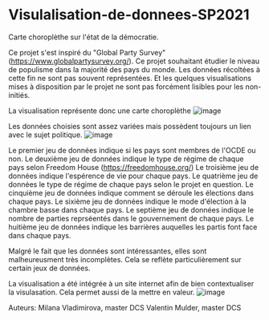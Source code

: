 # Visulalisation-de-donnees-SP2021

Carte choroplèthe sur l'état de la démocratie.

Ce projet s'est inspiré du "Global Party Survey" (https://www.globalpartysurvey.org/). Ce projet souhaitant étudier le niveau de populisme dans la majorité des pays du monde. Les données récoltées à cette fin ne sont pas souvent représentées. Et les quelques visualisations mises à disposition par le projet ne sont pas forcément lisibles pour les non-initiés.

La visualisation représente donc une carte choroplèthe
![image](https://user-images.githubusercontent.com/81250250/119517683-1f130f00-bd78-11eb-8f45-20bb7ffb13e8.png)


Les données choisies sont assez variées mais possèdent toujours un lien avec le sujet politique.
![image](https://user-images.githubusercontent.com/81250250/119518542-e3c51000-bd78-11eb-9413-91fa4b795386.png)


Le premier jeu de données indique si les pays sont membres de l'OCDE ou non.
Le deuxième jeu de données indique le type de régime de chaque pays selon Freedom House (https://freedomhouse.org/)
Le troisième jeu de données indique l'espérence de vie pour chaque pays.
Le quatrième jeu de données le type de régime de chaque pays selon le projet en question.
Le cinquième jeu de données indique comment se déroule les élections dans chaque pays.
Le sixième jeu de données indique le mode d'élection à la chambre basse dans chaque pays.
Le septième jeu de données indique le nombre de parties reprséentés dans le gouvernement de chaque pays.
Le huitième jeu de données indique les barrières auquelles les partis font face dans chaque pays.

Malgré le fait que les données sont intéressantes, elles sont malheureusment très incomplètes. Cela se reflète particulièrement sur certain jeux de données. 

La visualisation a été intégrée à un site internet afin de bien contextualiser la visulasation. Cela permet aussi de la mettre en valeur.
![image](https://user-images.githubusercontent.com/81250250/119518742-1838cc00-bd79-11eb-9975-a18d88b99d2f.png)


Auteurs:
Milana Vladimirova, master DCS
Valentin Mulder, master DCS
